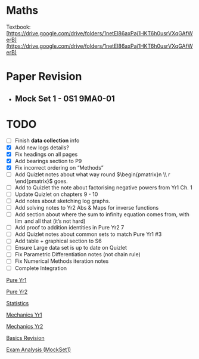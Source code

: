 # Maths

Textbook: [https://drive.google.com/drive/folders/1netEl86axPaj1HKT6h0usrVXqGAfWerB](https://drive.google.com/drive/folders/1netEl86axPaj1HKT6h0usrVXqGAfWerB)

# Paper Revision

- Mock Set 1 - 0S1 9MA0-01
    - 

# TODO

- [ ]  Finish **data collection** info
- [x]  Add new logs details?
- [x]  Fix headings on all pages
- [x]  Add bearings section to P9
- [x]  Fix incorrect ordering on “Methods”
- [ ]  Add Quizlet notes about what way round $\begin{pmatrix}n \\ r \end{pmatrix}$ goes.
- [ ]  Add to Quizlet the note about factorising negative powers from Yr1 Ch. 1
- [ ]  Update Quizlet on chapters 9 - 10
- [ ]  Add notes about sketching log graphs.
- [ ]  Add solving notes to Yr2 Abs & Maps for inverse functions
- [ ]  Add section about where the sum to infinity equation comes from, with $\lim$ and all that (it’s not hard)
- [ ]  Add proof to addition identities in Pure Yr2 7
- [ ]  Add Quizlet notes about common sets to match Pure Yr1 #3
- [ ]  Add table + graphical section to S6
- [ ]  Ensure Large data set is up to date on Quizlet
- [ ]  Fix Parametric Differentiation notes (not chain rule)
- [ ]  Fix Numerical Methods iteration notes
- [ ]  Complete Integration

[Pure Yr1](Maths%20e35a71c048bf4d79a3a9f8d10b2b42bf/Pure%20Yr1%20d643d48607f045cebabc1133c0cb9f9c.md)

[Pure Yr2](Maths%20e35a71c048bf4d79a3a9f8d10b2b42bf/Pure%20Yr2%2041eaa16d4ad94052b4cc86d58adb6cb3.md)

[Statistics](Maths%20e35a71c048bf4d79a3a9f8d10b2b42bf/Statistics%20bfeca7eb67e7458fb38ecbebcccae131.md)

[Mechanics Yr1](Maths%20e35a71c048bf4d79a3a9f8d10b2b42bf/Mechanics%20Yr1%20181fb3c304e741d1babf750d70222839.md)

[Mechanics Yr2](Maths%20e35a71c048bf4d79a3a9f8d10b2b42bf/Mechanics%20Yr2%2015a5f01ff24b4acba41472254c33a98c.md)

[Basics Revision](Maths%20e35a71c048bf4d79a3a9f8d10b2b42bf/Basics%20Revision%20442c3c4b4324441ca09d8096241a98d6.md)

[Exam Analysis (MockSet1)](Maths%20e35a71c048bf4d79a3a9f8d10b2b42bf/Exam%20Analysis%20(MockSet1)%203a705763371a4919a0d26b88aa59c20f.md)